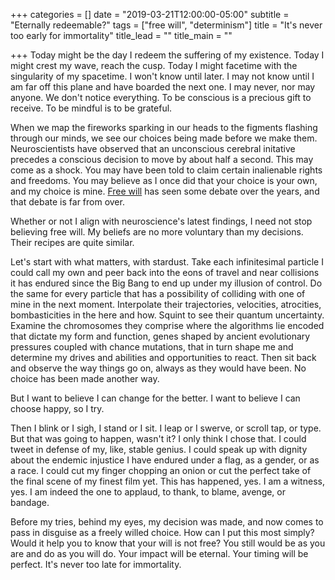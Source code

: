 +++
categories = []
date = "2019-03-21T12:00:00-05:00"
subtitle = "Eternally redeemable?"
tags = ["free will", "determinism"]
title = "It's never too early for immortality"
title_lead = ""
title_main = ""

+++
Today might be the day I redeem the suffering of my existence.  Today I might crest my wave, reach the cusp.  Today I might facetime with the singularity of my spacetime.  I won't know until later.  I may not know until I am far off this plane and have boarded the next one.  I may never, nor may anyone.  We don't notice everything.  To be conscious is a precious gift to receive.  To be mindful is to be grateful.

When we map the fireworks sparking in our heads to the figments flashing through our minds, we see our choices being made before we make them.  Neuroscientists have observed that an unconscious cerebral initative precedes a conscious decision to move by about half a second.  This may come as a shock.  You may have been told to claim certain inalienable rights and freedoms.  You may believe as I once did that your choice is your own, and my choice is mine.  [Free will](https://www.wikiwand.com/en/Free_will) has seen some debate over the years, and that debate is far from over.

Whether or not I align with neuroscience's latest findings, I need not stop believing free will.  My beliefs are no more voluntary than my decisions.  Their recipes are quite similar.

Let's start with what matters, with stardust.  Take each infinitesimal particle I could call my own and peer back into the eons of travel and near collisions it has endured since the Big Bang to end up under my illusion of control.  Do the same for every particle that has a possibility of colliding with one of mine in the next moment.  Interpolate their trajectories, velocities, atrocities, bombasticities in the here and how.  Squint to see their quantum uncertainty.  Examine the chromosomes they comprise where the algorithms lie encoded that dictate my form and function, genes shaped by ancient evolutionary pressures coupled with chance mutations, that in turn shape me and determine my drives and abilities and opportunities to react.  Then sit back and observe the way things go on, always as they would have been.  No choice has been made another way.

But I want to believe I can change for the better.  I want to believe I can choose happy, so I try.

Then I blink or I sigh, I stand or I sit.  I leap or I swerve, or scroll tap, or type.  But that was going to happen, wasn't it?  I only think I chose that.  I could tweet in defense of my, like, stable genius.  I could speak up with dignity about the endemic injustice I have endured under a flag, as a gender, or as a race.  I could cut my finger chopping an onion or cut the perfect take of the final scene of my finest film yet.  This has happened, yes.  I am a witness, yes.  I am indeed the one to applaud, to thank, to blame, avenge, or bandage.

Before my tries, behind my eyes, my decision was made, and now comes to pass in disguise as a freely willed choice.  How can I put this most simply?  Would it help you to know that your will is not free?  You still would be as you are and do as you will do.  Your impact will be eternal.  Your timing will be perfect.  It's never too late for immortality.